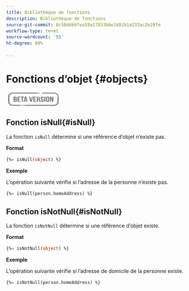 ```yaml
---
title: Bibliothèque de fonctions
description: Bibliothèque de fonctions
source-git-commit: 8c58dd667ea59a17833bbe3482b1a233ac2e28fe
workflow-type: tm+mt
source-wordcount: '55'
ht-degree: 60%

---
```


# Fonctions d’objet {#objects}

![](../../assets/do-not-localize/badge.png)

## Fonction isNull{#isNull}

La fonction `isNull` détermine si une référence d’objet n’existe pas.

**Format**

```sql
{%= isNull(object) %}
```

**Exemple**

L’opération suivante vérifie si l’adresse de la personne n’existe pas.

```sql
{%= isNull(person.homeAddress) %}
```

## Fonction isNotNull{#isNotNull}

La fonction `isNotNull` détermine si une référence d’objet existe.

**Format**

```sql
{%= isNotNull(object) %}
```

**Exemple**

L’opération suivante vérifie si l’adresse de domicile de la personne existe.

```sql
{%= isNotNull(person.homeAddress) %}
```
